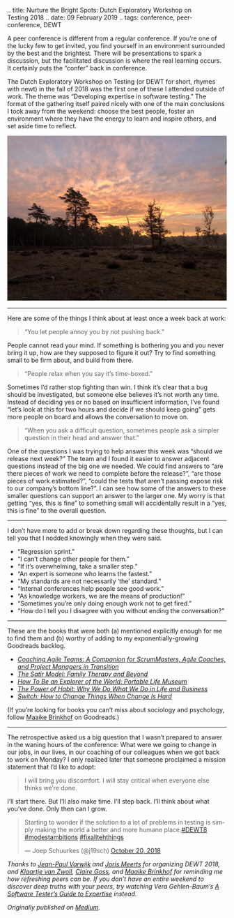 .. title: Nurture the Bright Spots: Dutch Exploratory Workshop on Testing 2018
.. date: 09 February 2019
.. tags: conference, peer-conference, DEWT

<p name="ec08" id="ec08" class="graf graf--p graf-after--h3">A peer conference is different from a regular conference. If you’re one of the lucky few to get invited, you find yourself in an environment surrounded by the best and the brightest. There will be presentations to spark a discussion, but the facilitated discussion is where the real learning occurs. It certainly puts the “confer” back in conference.</p><p name="3a66" id="3a66" class="graf graf--p graf-after--p">The Dutch Exploratory Workshop on Testing (or DEWT for short, rhymes with newt) in the fall of 2018 was the first one of these I attended outside of work. The theme was “Developing expertise in software testing.” The format of the gathering itself paired nicely with one of the main conclusions I took away from the weekend: choose the best people, foster an environment where they have the energy to learn and inspire others, and set aside time to reflect.</p>

![](/images/posts/2019/sunrise.jpeg "Gorgeous sunrise on our morning run")

<section name="c8e6" class="section section--body"><div class="section-divider"><hr class="section-divider"></div><div class="section-content"><div class="section-inner sectionLayout--insetColumn"><p name="05d9" id="05d9" class="graf graf--p graf--leading">Here are some of the things I think about at least once a week back at work:</p><blockquote name="64ce" id="64ce" class="graf graf--blockquote graf--startsWithDoubleQuote graf-after--p">“You let people annoy you by not pushing back.”</blockquote><p name="bc0e" id="bc0e" class="graf graf--p graf-after--blockquote">People cannot read your mind. If something is bothering you and you never bring it up, how are they supposed to figure it out? Try to find something small to be firm about, and build from there.</p><blockquote name="b78d" id="b78d" class="graf graf--blockquote graf--startsWithDoubleQuote graf-after--p">“People relax when you say it’s time-boxed.”</blockquote><p name="0706" id="0706" class="graf graf--p graf-after--blockquote">Sometimes I’d rather stop fighting than win. I think it’s clear that a bug should be investigated, but someone else believes it’s not worth any time. Instead of deciding yes or no based on insufficient information, I’ve found “let’s look at this for two hours and decide if we should keep going” gets more people on board and allows the conversation to move on.</p><blockquote name="1d71" id="1d71" class="graf graf--blockquote graf--startsWithDoubleQuote graf-after--p">“When you ask a difficult question, sometimes people ask a simpler question in their head and answer that.”</blockquote><p name="de86" id="de86" class="graf graf--p graf-after--blockquote graf--trailing">One of the questions I was trying to help answer this week was “should we release next week?” The team and I found it easier to answer adjacent questions instead of the big one we needed. We could find answers to “are there pieces of work we need to complete before the release?”, “are those pieces of work estimated?”, “could the tests that aren’t passing expose risk to our company’s bottom line?”. I can see how some of the answers to these smaller questions can support an answer to the larger one. My worry is that getting “yes, this is fine” to something small will accidentally result in a “yes, this is fine” to the overall question.</p></div></div></section><section name="9449" class="section section--body"><div class="section-divider"><hr class="section-divider"></div><div class="section-content"><div class="section-inner sectionLayout--insetColumn"><p name="546a" id="546a" class="graf graf--p graf--leading">I don’t have more to add or break down regarding these thoughts, but I can tell you that I nodded knowingly when they were said.</p><ul class="postList"><li name="38b9" id="38b9" class="graf graf--li graf--startsWithDoubleQuote graf-after--p">“Regression sprint.”</li><li name="59d9" id="59d9" class="graf graf--li graf--startsWithDoubleQuote graf-after--li">“I can’t change other people for them.”</li><li name="bb75" id="bb75" class="graf graf--li graf--startsWithDoubleQuote graf-after--li">“If it’s overwhelming, take a smaller step.”</li><li name="03e4" id="03e4" class="graf graf--li graf--startsWithDoubleQuote graf-after--li">“An expert is someone who learns the fastest.”</li><li name="7532" id="7532" class="graf graf--li graf--startsWithDoubleQuote graf-after--li">“My standards are not necessarily ‘the’ standard.”</li><li name="7aa4" id="7aa4" class="graf graf--li graf--startsWithDoubleQuote graf-after--li">“Internal conferences help people see good work.”</li><li name="d56e" id="d56e" class="graf graf--li graf--startsWithDoubleQuote graf-after--li">“As knowledge workers, we are the means of production!”</li><li name="c933" id="c933" class="graf graf--li graf--startsWithDoubleQuote graf-after--li">“Sometimes you’re only doing enough work not to get fired.”</li><li name="cc1a" id="cc1a" class="graf graf--li graf--startsWithDoubleQuote graf-after--li graf--trailing">“How do I tell you I disagree with you without ending the conversation?”</li></ul></div></div></section><section name="6858" class="section section--body"><div class="section-divider"><hr class="section-divider"></div><div class="section-content"><div class="section-inner sectionLayout--insetColumn"><p name="8a07" id="8a07" class="graf graf--p graf--leading">These are the books that were both (a) mentioned explicitly enough for me to find them and (b) worthy of adding to my exponentially-growing Goodreads backlog.</p><ul class="postList"><li name="09ef" id="09ef" class="graf graf--li graf-after--p"><a href="https://www.goodreads.com/book/show/8337919-coaching-agile-teams" data-href="https://www.goodreads.com/book/show/8337919-coaching-agile-teams" class="markup--anchor markup--li-anchor" rel="noopener" target="_blank"><em class="markup--em markup--li-em">Coaching Agile Teams: A Companion for ScrumMasters, Agile Coaches, and Project Managers in Transition</em></a></li><li name="aa49" id="aa49" class="graf graf--li graf-after--li"><a href="https://www.goodreads.com/book/show/571672.The_Satir_Model" data-href="https://www.goodreads.com/book/show/571672.The_Satir_Model" class="markup--anchor markup--li-anchor" rel="noopener" target="_blank"><em class="markup--em markup--li-em">The Satir Model: Family Therapy and Beyond</em></a></li><li name="5dfb" id="5dfb" class="graf graf--li graf-after--li"><a href="https://www.goodreads.com/book/show/3090109-how-to-be-an-explorer-of-the-world" data-href="https://www.goodreads.com/book/show/3090109-how-to-be-an-explorer-of-the-world" class="markup--anchor markup--li-anchor" rel="noopener" target="_blank"><em class="markup--em markup--li-em">How To Be an Explorer of the World: Portable Life Museum</em></a></li><li name="4dfb" id="4dfb" class="graf graf--li graf-after--li"><a href="https://www.goodreads.com/book/show/12609433-the-power-of-habit" data-href="https://www.goodreads.com/book/show/12609433-the-power-of-habit" class="markup--anchor markup--li-anchor" rel="noopener" target="_blank"><em class="markup--em markup--li-em">The Power of Habit: Why We Do What We Do in Life and Business</em></a></li><li name="a534" id="a534" class="graf graf--li graf-after--li"><a href="https://www.goodreads.com/book/show/6570502-switch?ac=1&amp;from_search=true" data-href="https://www.goodreads.com/book/show/6570502-switch?ac=1&amp;from_search=true" class="markup--anchor markup--li-anchor" rel="noopener" target="_blank"><em class="markup--em markup--li-em">Switch: How to Change Things When Change Is Hard</em></a></li></ul><p name="2ff1" id="2ff1" class="graf graf--p graf-after--li graf--trailing">(If you’re looking for books you can’t miss about sociology and psychology, follow <a href="https://www.goodreads.com/user/show/2204488-maaike" data-href="https://www.goodreads.com/user/show/2204488-maaike" class="markup--anchor markup--p-anchor" rel="noopener" target="_blank">Maaike Brinkhof</a> on Goodreads.)</p></div></div></section><section name="3e2d" class="section section--body"><div class="section-divider"><hr class="section-divider"></div><div class="section-content"><div class="section-inner sectionLayout--insetColumn"><p name="a362" id="a362" class="graf graf--p graf--leading">The retrospective asked us a big question that I wasn’t prepared to answer in the waning hours of the conference: What were we going to change in our jobs, in our lives, in our coaching of our colleagues when we got back to work on Monday? I only realized later that someone proclaimed a mission statement that I’d like to adopt:</p><blockquote name="0081" id="0081" class="graf graf--blockquote graf-after--p">I will bring you discomfort. I will stay critical when everyone else thinks we’re done.</blockquote><p name="f4e6" id="f4e6" class="graf graf--p graf-after--blockquote">I’ll start there. But I’ll also make time. I’ll step back. I’ll think about what you’ve done. Only then can I grow.</p>

<blockquote class="twitter-tweet"><p lang="en" dir="ltr">Starting to wonder if the solution to a lot of problems in testing is simply making the world a better and more humane place.<a href="https://twitter.com/hashtag/DEWT8?src=hash&amp;ref_src=twsrc%5Etfw">#DEWT8</a> <a href="https://twitter.com/hashtag/modestambitions?src=hash&amp;ref_src=twsrc%5Etfw">#modestambitions</a> <a href="https://twitter.com/hashtag/fixalltehthings?src=hash&amp;ref_src=twsrc%5Etfw">#fixalltehthings</a></p>&mdash; Joep Schuurkes (@j19sch) <a href="https://twitter.com/j19sch/status/1053634456534351877?ref_src=twsrc%5Etfw">October 20, 2018</a></blockquote> <script async src="https://platform.twitter.com/widgets.js" charset="utf-8"></script>

<div class="section-inner sectionLayout--insetColumn"><p name="0f62" id="0f62" class="graf graf--p graf--leading graf--trailing"><em class="markup--em markup--p-em">Thanks to </em><a href="https://twitter.com/Arborosa" data-href="https://twitter.com/Arborosa" class="markup--anchor markup--p-anchor" rel="noopener" target="_blank"><em class="markup--em markup--p-em">Jean-Paul Varwijk</em></a><em class="markup--em markup--p-em"> and </em><a href="https://twitter.com/JorisMeerts" data-href="https://twitter.com/JorisMeerts" class="markup--anchor markup--p-anchor" rel="noopener" target="_blank"><em class="markup--em markup--p-em">Joris Meerts</em></a><em class="markup--em markup--p-em"> for organizing DEWT 2018, and </em><a href="https://twitter.com/klaartjejulia" data-href="https://twitter.com/klaartjejulia" class="markup--anchor markup--p-anchor" rel="noopener" target="_blank"><em class="markup--em markup--p-em">Klaartje van Zwoll</em></a><em class="markup--em markup--p-em">, </em><a href="https://twitter.com/ClaireMGoss" data-href="https://twitter.com/ClaireMGoss" class="markup--anchor markup--p-anchor" rel="noopener" target="_blank"><em class="markup--em markup--p-em">Claire Goss</em></a><em class="markup--em markup--p-em">, and </em><a href="https://twitter.com/Maaikees" data-href="https://twitter.com/Maaikees" class="markup--anchor markup--p-anchor" rel="noopener" target="_blank"><em class="markup--em markup--p-em">Maaike Brinkhof</em></a><em class="markup--em markup--p-em"> for reminding me how refreshing peers can be. If you don’t have an entire weekend to discover deep truths with your peers, try watching Vera Gehlen-Baum’s </em><a href="https://www.ministryoftesting.com/events/a-software-tester-s-guide-to-expertise-vera-gehlen-baum" data-href="https://www.ministryoftesting.com/events/a-software-tester-s-guide-to-expertise-vera-gehlen-baum" class="markup--anchor markup--p-anchor" rel="noopener" target="_blank"><em class="markup--em markup--p-em">A Software Tester’s Guide to Expertise</em></a><em class="markup--em markup--p-em"> instead.</em></p></div></div></section>
</section>

*Originally published on [Medium](https://medium.com/@ezagroba/nuture-the-bright-spots-dutch-exploratory-workshop-on-testing-2018-90c45555ca19).*
